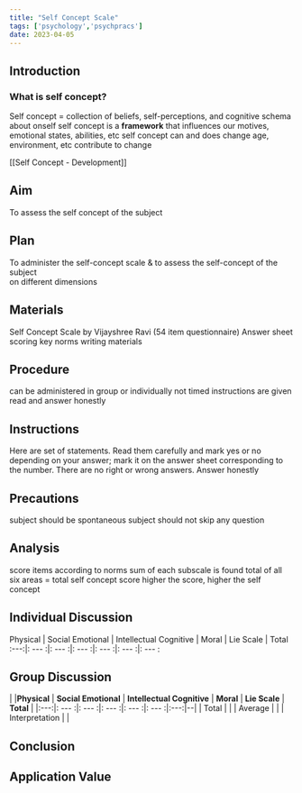 ```yaml
---
title: "Self Concept Scale"
tags: ['psychology','psychpracs']
date: 2023-04-05
---
```


## Introduction 

### What is self concept?
Self concept = collection of beliefs, self-perceptions, and cognitive schema about onself 
self concept is a **framework** that influences our motives, emotional states, abilities, etc 
self concept can and does change 
age, environment, etc contribute to change 

[[Self Concept - Development]] 

## Aim 
To assess the self concept of the subject
## Plan
To administer the self-concept scale & to assess the self-concept of the subject  
on different dimensions

## Materials 
Self Concept Scale by Vijayshree Ravi (54 item questionnaire)
Answer sheet
scoring key
norms 
writing materials 

## Procedure
can be administered in group or individually
not timed
instructions are given
read and answer honestly

## Instructions 
Here are set of statements. Read them carefully and mark yes or no depending on your answer; mark it on the answer sheet corresponding to the number. There are no right or wrong answers. Answer honestly  

## Precautions
subject should be spontaneous
subject should not skip any question 

## Analysis 
score items according to norms 
sum of each subscale is found
total of all six areas = total self concept score 
higher the score, higher the self concept 

## Individual Discussion

Physical | Social Emotional | Intellectual Cognitive | Moral | Lie Scale | Total 
 :---:|: --- :|: --- :|: --- :|: --- :|: --- :|: --- :

## Group Discussion

|  |**Physical** | **Social Emotional** | **Intellectual Cognitive** | **Moral** | **Lie Scale** | **Total** | 
|:---:|: --- :|: --- :|: --- :|: --- :|: --- :|:---:|--|
| Total | |
| Average |  |
| Interpretation |  |


## Conclusion

## Application Value